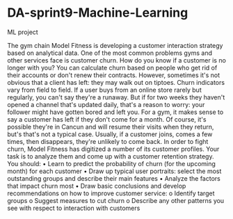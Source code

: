 # DA-sprint9-Machine-Learning
ML project

The gym chain Model Fitness is developing a customer interaction strategy based on analytical data.
One of the most common problems gyms and other services face is customer churn. How do you know if a customer is no longer with you? You can calculate churn based on people who get rid of their accounts or don't renew their contracts. However, sometimes it's not obvious that a client has left: they may walk out on tiptoes.
Churn indicators vary from field to field. If a user buys from an online store rarely but regularly, you can't say they're a runaway. But if for two weeks they haven't opened a channel that's updated daily, that's a reason to worry: your follower might have gotten bored and left you.
For a gym, it makes sense to say a customer has left if they don't come for a month. Of course, it's possible they're in Cancun and will resume their visits when they return, but's that's not a typical case. Usually, if a customer joins, comes a few times, then disappears, they're unlikely to come back.
In order to fight churn, Model Fitness has digitized a number of its customer profiles. Your task is to analyze them and come up with a customer retention strategy.
You should:
•	Learn to predict the probability of churn (for the upcoming month) for each customer
•	Draw up typical user portraits: select the most outstanding groups and describe their main features
•	Analyze the factors that impact churn most
•	Draw basic conclusions and develop recommendations on how to improve customer service:
o	Identify target groups
o	Suggest measures to cut churn
o	Describe any other patterns you see with respect to interaction with customers
